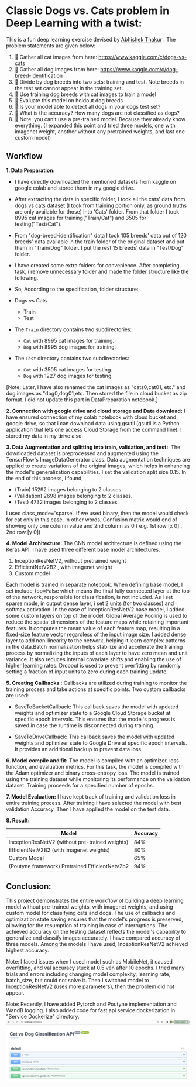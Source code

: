 # Classic Dogs vs. Cats problem in Deep Learning with a twist:

This is a fun deep learning exercise devised by [Abhishek Thakur](https://www.linkedin.com/posts/abhi1thakur_deeplearning-datascience-machinelearning-activity-6797082719605010432-Ne3H) . The problem statements are given below:

1. 🔵 Gather all cat images from here: https://www.kaggle.com/c/dogs-vs-cats
2. 🔵 Gather all dog images from here: https://www.kaggle.com/c/dog-breed-identification
3. 🔵 Divide by dog breeds into two sets: training and test. Note breeds in the test set cannot appear in the training set.
4. 🔵 Use training dog breeds with cat images to train a model
5. 🔵 Evaluate this model on holdout dog breeds
6. 🔵 Is your model able to detect all dogs in your dogs test set?
7. 🔵 What is the accuracy? How many dogs are not classified as dogs?
8. 🔵 Note: you can't use a pre-trained model. Because they already know everything. (I expanded this point and tried three models, one with imagenet weight, another without any pretrained weights, and last one custom model)

## Workflow

**1. Data Preparation:**

- I have directly downloaded the mentioned datasets from kaggle on google colab and stored them in my google drive.

- After extracting the data in specific folder, I took all the cats' data from dogs vs cats dataset (I took from training portion only, as ground truths are only available for those) into 'Cats' folder. From that folder I took 8995 cat images for training("Train/Cat") and 3505 for testing("Test/Cat").

- From "dog-breed-identification" data I took 105 breeds' data out of 120 breeds' data available in the train folder of the original dataset and put them in "Train/Dog" folder. I put the rest 15 breeds' data in "Test/Dog" folder.

- I have created some extra folders for convenience. After completing task, i remove unnecessary folder and made the folder structure like the following.

- So, According to the specification, folder structure:

- Dogs vs Cats

  - Train
  - Test

- The `Train` directory contains two subdirectories:

  - `Cat` with 8995 cat images for training.
  - `Dog` with 8995 dog images for training.

- The `Test` directory contains two subdirectories:
  - `Cat` with 3505 cat images for testing.
  - `Dog` with 1227 dog images for testing.

[Note: Later, I have also renamed the cat images as "cats0,cat01, etc." and dog images as "dog0,dog01,etc. Then stored the file in cloud bucket as zip format. I did not update this part in DataPreparation notebook.]

**2. Connection with google drive and cloud storage and Data download:** I have ensured connection of my colab notebook with cloud bucket and google drive, so that i can download data using gsutil (gsutil is a Python application that lets one access Cloud Storage from the command line). I stored my data in my drive also.

**3. Data Augmentation and splitting into train, validation, and test:**: The downloaded dataset is preprocessed and augmented using the TensorFlow's ImageDataGenerator class. Data augmentation techniques are applied to create variations of the original images, which helps in enhancing the model's generalization capabilities. I set the validation split size 0.15. In the end of this process, I found,

- (Train) 15292 images belonging to 2 classes.
- (Validation) 2698 images belonging to 2 classes.
- (Test) 4732 images belonging to 2 classes.

I used class_mode='sparse'. If we used binary, then the model would check for cat only in this case. In other words, Confusion matrix would end of showing only one column value and 2nd column as 0 ( e.g. 1st row [x 0] , 2nd row [y 0])

**4. Model Architecture:** The CNN model architecture is defined using the Keras API. I have used three different base model architectures.

1. InceptionResNetV2, without pretrained weight
2. EfficientNetV2B2 , with imagenet weight
3. Custom model

Each model is trained in separate notebook. When defining base model, I set include_top=False which means the final fully connected layer at the top of the network, responsible for classification, is not included. As I set sparse mode, in output dense layer, i set 2 units (for two classes) and softmax activation. In the case of InceptionResNetV2 base model, I added some custom layers on top of the model. Global Average Pooling is used to reduce the spatial dimensions of the feature maps while retaining important features. It computes the mean value of each feature map, resulting in a fixed-size feature vector regardless of the input image size. I added dense layer to add non-linearity to the network, helping it learn complex patterns in the data.Batch normalization helps stabilize and accelerate the training process by normalizing the inputs of each layer to have zero mean and unit variance. It also reduces internal covariate shifts and enabling the use of higher learning rates. Dropout is used to prevent overfitting by randomly setting a fraction of input units to zero during each training update.

**5. Creating Callbacks :** Callbacks are utilized during training to monitor the training process and take actions at specific points. Two custom callbacks are used:

- SaveToBucketCallback: This callback saves the model with updated weights and optimizer state to a Google Cloud Storage bucket at specific epoch intervals. This ensures that the model's progress is saved in case the runtime is disconnected during training.

- SaveToDriveCallback: This callback saves the model with updated weights and optimizer state to Google Drive at specific epoch intervals. It provides an additional backup to prevent data loss.

**6. Model compile and fit:** The model is compiled with an optimizer, loss function, and evaluation metrics. For this task, the model is compiled with the Adam optimizer and binary cross-entropy loss. The model is trained using the training dataset while monitoring its performance on the validation dataset. Training proceeds for a specified number of epochs.

**7. Model Evaluation:** I have kept track of training and validation loss in entire training process. After training I have selected the model with best validation Accuracy. Then I have applied the model on the test data.

**8. Result:**

| Model                                             | Accuracy |
| -----------------------------------------------   | -------- |
| InceptionResNetV2 (without pre-trained weights)   | 84%      |
| EfficientNetV2B2 (with imagenet weights)          | 80%      |
| Custom Model                                      | 65%      |
| (Poutyne framework) Pretrained EfficientNetv2b2   | 94%      |


## Conclusion:

This project demonstrates the entire workflow of building a deep learning model without pre-trained weights, with imagenet weights, and using custom model for classifying cats and dogs. The use of callbacks and optimization state saving ensures that the model's progress is preserved, allowing for the resumption of training in case of interruptions. The achieved accuracy on the testing dataset reflects the model's capability to generalize and classify images accurately. I have compared accuracy of three models. Among the models I have used, InceptionResNetV2 achieved highest accuracy.

Note: I faced issues when I used model such as MobileNet, it caused overfitting, and val accuracy stuck at 0.5 ven after 10 epochs. I tried many trials and errors including changing model complexity, learning rate, batch_size, but could not solve it. Then I switched model to InceptionResNetV2 (uses more parameters), then the problem did not appear. 

Note: Recently, I have added Pytorch and Poutyne implementation and WandB logging. I also added code for fast api service dockerization in "Service Dockerize" directory.
![](cat-dog-api.png)


